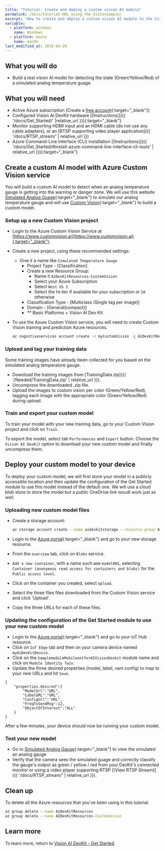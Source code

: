 ```yaml
---
title: "Tutorial: Create and deploy a custom vision AI module"
permalink: /docs/Tutorial-HOL_Using_the_VisionSample/
excerpt: "How to create and deploy a custom vision AI module to the Vision AI DevKit."
variable:
  - platform: windows
    name: Windows
  - platform: macos
    name: macOS
last_modified_at: 2019-04-29
---
```


## What you will do

- Build a test vision AI model for detecting the state (Green/Yellow/Red) of a simulated analog temperature guage.

## What you will need

- Active Azure subscription (Create a [free account](https://azure.microsoft.com/free/?WT.mc_id=A261C142F.){:target="_blank"})
- Configured Vision AI DevKit hardware [(Instructions)]({{ '/docs/Get_Started/' |relative_url }}){:target="_blank"}
- Monitor supporting HDMI input and an HDMI cable (do not use any cable adapters), or an [RTSP supporting video player application]({{ '/docs/RTSP_stream/' | relative_url }})
- Azure Command-Line Interface (CLI) installation [(Instructions)]({{ '/docs/Get_Started/#install-azure-command-line-interface-cli-tools' | relative_url }}){:target="_blank"}

## Create a custom AI model with Azure Custom Vision service

You will build a custom AI model to detect when an analog temperature gauge is getting into the warning or danger zone. We will use this website [Simulated Analog Guage](https://htmlpreview.github.io/?https://github.com/ebertrams/simulated-gauge/blob/master/SimulatedAnalogGauge.html){:target="_blank"} to simulate our analog temperature gauge and will use [Custom Vision](https://www.customvision.ai/){:target="_blank"} to build a custom model.

### Setup up a new Custom Vision project

- Login to the Azure Custom Vision Service at [https://www.customvision.ai](https://www.customvision.ai){:target="_blank"}.

- Create a new project, using these recommended settings:

  - Give it a name like `Simulated Temperature Gauge`
    - Project Type - [Classification]
    - Create a new Resource Group:
        - Name it `AiDevKitResources-CustomVision`
        - Select your Azure Subscription
        - Select `West US 2`
        - Select the `F0` tier if available for your subscription or `S0` otherwise
    - Classification Type - [Multiclass (Single tag per image)]
    - Domain - [General(compact)]
    - ** Basic Platforms + Vision AI Dev Kit

- To use the Azure Custom Vision service, you will need to create Custom Vision training and prediction Azure resources.

    ```cmd
    az cognitiveservices account create -n myCustomVision -g AiDevKitResources --kind CustomVision --sku F0 -l westus2 --yes
    ```

### Upload and tag your training data

Some training images have already been collected for you based on the simulated analog temperature gauge.

- Download the training images from [TrainingData.zip]({{ '/Needed/TrainingData.zip' | relative_url }}).
- Uncompress the downloaded .zip file.
- Upload the images to custom vision per color (Green/Yellow/Red), tagging each image with the appropriate color (Green/Yellow/Red) during upload.

### Train and export your custom model

To train your model with your new training data, go to your Custom Vision project and click on `Train`.

To export the model, select tab `Performances` and `Export` button. Choose the `Vision AI DevKit` option to download your new custom model and finally uncompress them.

## Deploy your custom model to your device

To deploy your custom model, we will first store your model in a publicly accessible location and then update the configuration of the Get Started module to use this model instead of the default one. We will use a cloud blob store to store the model but a public OneDrive link woudl work just as well.

### Uploading new custom model files

- Create a storage account:

    ```cmd
    az storage account create --name aidevkitstorage --resource-group AiDevKitResources --location westus --sku Standard_LRS --kind StorageV2
    ```

- Login to the [Azure portal](http://portal.azure.com){:target="_blank"} and go to your new storage resource.
- From the `overview` tab, click on `Blobs` service.
- `Add a new container`, with a name such ase `model001`, selecting `Container (anonymous read access for containers and blobs)` for the `Public access level`.

- Click on the container you created, select `Upload`.
- Select the three files files downloaded from the Custom Vision service and click 'Upload'.
- Copy the three URLs for each of these files.

### Updating the configuration of the Get Started module to use your new custom model

- Login to the [Azure portal](http://portal.azure.com){:target="_blank"} and go to your ioT Hub resource.
- Click on `IoT Edge` tab and then on your camera device named `myAiDevKitDevice`.
- Click on the `SamplemoduleMobilenetforAIVisionDevkit` module name and click on `Module Identity Twin`.
- Update the three desired properties (model, label, vam config) to map to your new URLs and hit `Save`.

```terminal
{
    "properties.desired":{
        "ModelUrl":"URL",
        "LabelURL":"URL",
        "ConfigUrl":"URL",
        "FreqToSendMsg":12,
        "ObjectOfInterest":"ALL"
    }
}
```

After a few minutes, your device should now be running your custom model.

### Test your new model

- Go to [Simulated Analog Gauge](https://htmlpreview.github.io/?https://github.com/ebertrams/simulated-gauge/blob/master/SimulatedAnalogGauge.html){:target="_blank"} to view the simulated an analog gauge
- Verify that the camera sees the simulated guage and correctly classify the gauge's output as green / yellow / red from your DevKit's connected monitor or using a video player supporting RTSP [(View RTSP Stream)]({{ '/docs/RTSP_stream/' | relative_url }}).

## Clean up

To delete all the Azure resources that you've been using in this tutorial:

```cmd
az group delete --name AiDevKitResources
az group delete --name AIDevKitResources-CustomVision
```

## Learn more

To learn more, return to [Vision AI DevKit - Get Started](https://azure.github.io/Vision-AI-DevKit-Pages/docs/Get_Started/).
